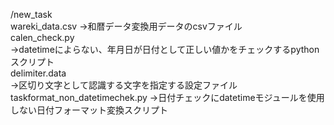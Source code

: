 /new_task  
wareki_data.csv 
->和暦データ変換用データのcsvファイル  
calen_check.py  
->datetimeによらない、年月日が日付として正しい値かをチェックするpythonスクリプト  
delimiter.data  
->区切り文字として認識する文字を指定する設定ファイル  
taskformat_non_datetimechek.py
->日付チェックにdatetimeモジュールを使用しない日付フォーマット変換スクリプト  
